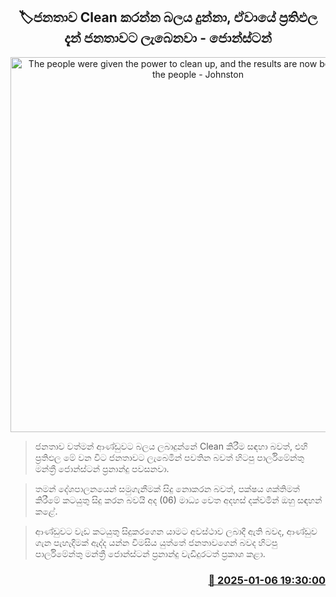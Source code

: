 <p align='center'><b><h2 align='center' title='The people were given the power to clean up, and the results are now being seen by the people - Johnston'>🏷ජනතාව Clean කරන්න බලය දුන්නා, ඒවායේ ප්‍රතිඵල දැන් ජනතාවට ලැබෙනවා - ජොන්ස්ටන්</h2></b></p>
<p align='center'><img src='https://helakuru.sgp1.cdn.digitaloceanspaces.com/esana/images/lib/jonstan-fbo-2025-new.jpg' width='600' alt='The people were given the power to clean up, and the results are now being seen by the people - Johnston'></p>

> ජනතාව වත්මන් ආණ්ඩුවට බලය ලබාදුන්නේ Clean කිරීම සඳහා බවත්, එහි ප්‍රතිඵල මේ වන විට ජනතාවට ලැබෙමින් පවති​න බවත් හිටපු පාර්ලිමේන්තු මන්ත්‍රී ජොන්ස්ටන් ප්‍රනාන්දු පවසනවා.

> තමන් දේශපාලනයෙන් සමුගැනීමක් සිදු නොකරන බවත්, පක්ෂය ශක්තිමත් කිරීමේ කටයුතු සිදු කරන බවයි අද (06) මාධ්‍ය වෙත අදහස් දක්වමින් ඔහු සඳහන් කළේ.

> ආණ්ඩුවට වැඩ කටයුතු සිදුකරගෙන යාමට අවස්ථාව ලබාදී ඇති බවද, ආණ්ඩුව ගැන පැහැදීමක් ඇද්ද යන්න විමසිය යුත්තේ ජනතාවගෙන් බවද හිටපු පාර්ලිමේන්තු මන්ත්‍රී ජොන්ස්ටන් ප්‍රනාන්දු වැඩිදුරටත් ප්‍රකාශ කළා.



<h3 align='right'><a href='https://www.helakuru.lk/esana/p/106365/'>📅 2025-01-06 19:30:00</a></h3>
